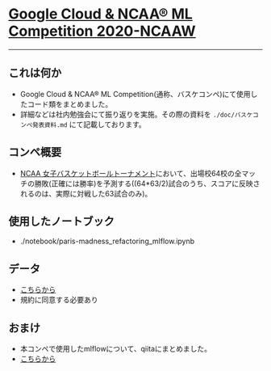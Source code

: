 # [Google Cloud & NCAA® ML Competition 2020-NCAAW](https://www.kaggle.com/c/google-cloud-ncaa-march-madness-2020-division-1-womens-tournament/data)
---
## これは何か
- Google Cloud & NCAA® ML Competition(通称、バスケコンペ)にて使用したコード類をまとめました。
- 詳細などは社内勉強会にて振り返りを実施。その際の資料を `./doc/バスケコンペ発表資料.md` にて記載しております。

## コンペ概要
- [NCAA 女子バスケットボールトーナメント](https://ja.wikipedia.org/wiki/NCAA%E5%A5%B3%E5%AD%90%E3%83%90%E3%82%B9%E3%82%B1%E3%83%83%E3%83%88%E3%83%9C%E3%83%BC%E3%83%AB%E3%83%88%E3%83%BC%E3%83%8A%E3%83%A1%E3%83%B3%E3%83%88)において、出場校64校の全マッチの勝敗(正確には勝率)を予測する((64*63/2)試合のうち、スコアに反映されるのは、実際に対戦した63試合のみ)。

## 使用したノートブック
- ./notebook/paris-madness_refactoring_mlflow.ipynb

## データ
- [こちらから](https://www.kaggle.com/c/google-cloud-ncaa-march-madness-2020-division-1-womens-tournament/data)
- 規約に同意する必要あり

## おまけ
- 本コンペで使用したmlflowについて、qiitaにまとめました。
- [こちらから](https://qiita.com/shota-imazeki/items/e7b30cb58541bfab58d3)
